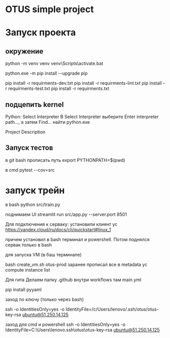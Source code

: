 # OTUS simple project


# Запуск проекта

## окружение

python -m venv venv
venv\Scripts\activate.bat


python.exe -m pip install --upgrade pip

pip install -r requirments-dev.txt
pip install -r requirments-lint.txt
pip install -r requirments-test.txt
pip install -r requirments.txt

## подцепить kernel
Python: Select Interpreter
В Select Interpreter выберите Enter interpreter path..., а затем Find...
найти python.exe

Project Description

## Запуск тестов

в git bash прописать путь
export PYTHONPATH=$(pwd)

в cmd
pytest --cov=src

# запуск трейн
в bash
python src/train.py

поднимаем UI
streamlit run src/app.py --server.port 8501


Для подключения к серваку:
установили клиент yc
https://yandex.cloud/ru/docs/cli/quickstart#linux_1

причем установил в bash терминал и powershell.
Потом поднялся сервак только в bash

для запуска VM (в баш терминале)

bash create_vm.sh otus-prod
заранее прописал все в metadata
yc compute instance list

Для гита
Делаем папку .github
внутри workflows
там main.yml

pip install pyyaml

заход по ключу (только через bash)

ssh -o IdentitiesOnly=yes -o IdentityFile=/c/Users/lenovo/.ssh/otus/otus-key-rsa ubuntu@51.250.14.125

заход для cmd и powershell
ssh -o IdentitiesOnly=yes -o IdentityFile=C:\Users\lenovo\.ssh\otus\otus-key-rsa ubuntu@51.250.14.125
